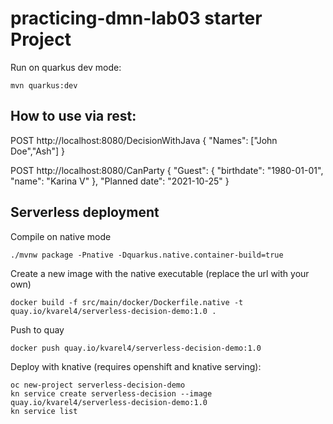 # practicing-dmn-lab03 starter Project
Run on quarkus dev mode: 
```
mvn quarkus:dev 
```

## How to use via rest:

POST http://localhost:8080/DecisionWithJava
{
  "Names": ["John Doe","Ash"]
}

POST http://localhost:8080/CanParty
{
    "Guest": {
        "birthdate": "1980-01-01",
        "name": "Karina V"
    },
    "Planned date": "2021-10-25"
}


## Serverless deployment

Compile on native mode
```
./mvnw package -Pnative -Dquarkus.native.container-build=true
```

Create a new image with the native executable (replace the url with your own)
```
docker build -f src/main/docker/Dockerfile.native -t quay.io/kvarel4/serverless-decision-demo:1.0 .
```

Push to quay
```
docker push quay.io/kvarel4/serverless-decision-demo:1.0
```

Deploy with knative (requires openshift and knative serving):
```
oc new-project serverless-decision-demo
kn service create serverless-decision --image quay.io/kvarel4/serverless-decision-demo:1.0
kn service list
```